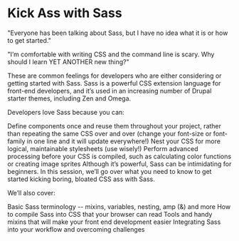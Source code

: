 Kick Ass with Sass
=============

"Everyone has been talking about Sass, but I have no idea what it is or how to get started."

"I’m comfortable with writing CSS and the command line is scary. Why should I learn YET ANOTHER new thing?"

These are common feelings for developers who are either considering or getting started with Sass. Sass is a powerful CSS extension language for front-end developers, and it’s used in an increasing number of Drupal starter themes, including Zen and Omega.

Developers love Sass because you can:

Define components once and reuse them throughout your project, rather than repeating the same CSS over and over (change your font-size or font-family in one line and it will update everywhere!)
Nest your CSS for more logical, maintainable stylesheets (use wisely!)
Perform advanced processing before your CSS is compiled, such as calculating color functions or creating image sprites
Although it’s powerful, Sass can be intimidating for beginners. In this session, we’ll go over what you need to know to get started kicking boring, bloated CSS ass with Sass.

We’ll also cover:

Basic Sass terminology -- mixins, variables, nesting, amp (&) and more
How to compile Sass into CSS that your browser can read
Tools and handy mixins that will make your front end development easier
Integrating Sass into your workflow and overcoming challenges
